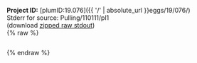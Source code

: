 **Project ID:** [plumID:19.076]({{ '/' | absolute_url }}eggs/19/076/)  
Stderr for source:  Pulling/110111/pl1   
(download [zipped raw stdout](pl1.plumed_master.stdout.txt.zip))  
{% raw %}
<pre>
</pre>
{% endraw %}
